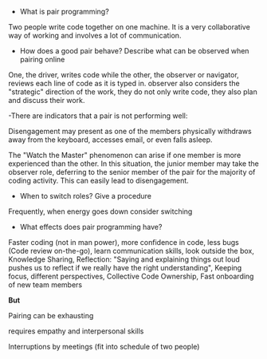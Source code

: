 - What is pair programming? 

Two people write code together on one machine. It is a very collaborative way of working and involves a lot of communication. 


- How does a good pair behave? Describe what can be observed when pairing online 

One, the driver, writes code while the other, the observer or navigator, reviews each line of code as it is typed in. observer also considers the "strategic" direction of the work, they do not only write code, they also plan and discuss their work. 

 
 -There are indicators that a pair is not performing well: 

Disengagement may present as one of the members physically withdraws away from the keyboard, accesses email, or even falls asleep. 

The "Watch the Master" phenomenon can arise if one member is more experienced than the other. In this situation, the junior member may take the observer role, deferring to the senior member of the pair for the majority of coding activity. This can easily lead to disengagement. 


- When to switch roles? Give a procedure 

Frequently, when energy goes down consider switching 

 
- What effects does pair programming have? 

Faster coding (not in man power), more confidence in code, less bugs (Code review on-the-go), learn communication skills, look outside the box, Knowledge Sharing, Reflection: "Saying and explaining things out loud pushes us to reflect if we really have the right understanding", Keeping focus, different perspectives, Collective Code Ownership, Fast onboarding of new team members 


**But**

Pairing can be exhausting 

requires empathy and interpersonal skills 

Interruptions by meetings (fit into schedule of two people) 

